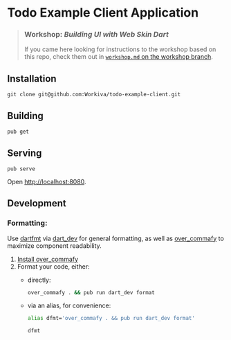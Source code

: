# Todo Example Client Application

> ### Workshop: _Building UI with Web Skin Dart_
> 
> If you came here looking for instructions to the workshop based on this repo, check them out in [`workshop.md` on the workshop branch](https://github.com/Workiva/todo-example-client/blob/ui-workshop/start/workshop.md).

## Installation
```
git clone git@github.com:Workiva/todo-example-client.git
```

## Building
```
pub get
```

## Serving
```
pub serve
```

Open [http://localhost:8080](http://localhost:8080).

## Development

### Formatting:

Use [dartfmt](https://github.com/dart-lang/dart_style) via [dart_dev](https://github.com/Workiva/dart_dev#supported-tasks) for general formatting, as well as [over_commafy](https://github.com/greglittlefield-wf/git_playground/tree/over_commafy/master#over_commafy) to maximize component readability.

1. [Install over_commafy](https://github.com/greglittlefield-wf/git_playground/tree/over_commafy/master#installation)
2. Format your code, either:
    - directly:
        ```bash
        over_commafy . && pub run dart_dev format
        ```
    
    - via an alias, for convenience:
        ```bash
        alias dfmt='over_commafy . && pub run dart_dev format'

        dfmt
        ```

